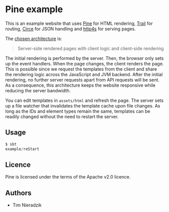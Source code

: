 # Pine example
This is an example website that uses [Pine](https://github.com/sparsetech/pine)
for HTML rendering, [Trail](https://github.com/sparsetech/trail) for routing,
[Circe](https://github.com/circe/circe) for JSON handling and
[http4s](https://github.com/http4s/http4s) for serving pages.

The [chosen architecture](http://sparse.tech/docs/pine.html#architectures) is:

> Server-side rendered pages with client logic and client-side rendering

The initial rendering is performed by the server. Then, the browser only sets up
the event handlers. When the page changes, the client renders the page. This is
possible since we request the templates from the client and share the rendering
logic across the JavaScript and JVM backend. After the initial rendering, no
further server requests apart from API requests will be sent. As a consequence,
this architecture keeps the website responsive while reducing the server
bandwidth.

You can edit templates in `assets/html` and refresh the page. The server sets up
a file watcher that invalidates the template cache upon file changes. As long as
the IDs and element types remain the same, templates can be readily changed
without the need to restart the server.

## Usage
```scala
$ sbt
example/reStart
```

## Licence
Pine is licensed under the terms of the Apache v2.0 licence.

## Authors
* Tim Nieradzik
